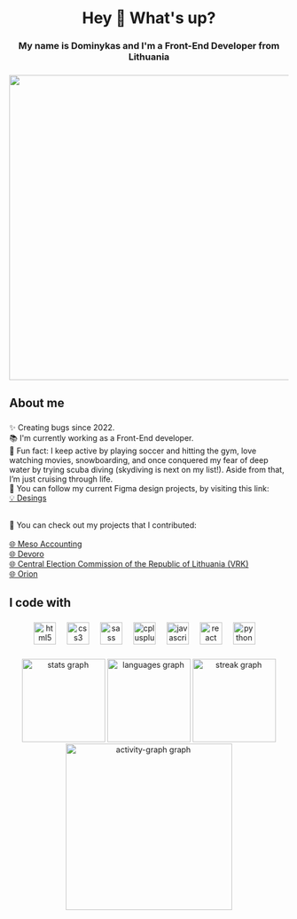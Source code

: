 <h1 align="center">Hey 👋 What's up?</h1>

###

<h3 align="center">My name is Dominykas and I'm a Front-End Developer from Lithuania</h3>

###

<div align="center">
  <img height="550" src="https://user-images.githubusercontent.com/74038190/225813708-98b745f2-7d22-48cf-9150-083f1b00d6c9.gif"  />
</div>

###

<h2 align="left">About me</h2>

###

<p align="left">✨ Creating bugs since 2022.<br>📚 I'm currently working as a Front-End developer.<br>🎲 Fun fact: I keep active by playing soccer and hitting the gym, love watching movies, snowboarding, and once conquered my fear of deep water by trying scuba diving (skydiving is next on my list!). Aside from that, I’m just cruising through life.<br>🎨 You can follow my current Figma design projects, by visiting this link:
<br><a href="https://dribbble.com/B0K1NG" target="_blank">💡 Desings</a></p>

<br>🎨 You can check out my projects that I contributed:<br>
<br><a href="https://mesoaccounting.lt" target="_blank">🌐 Meso Accounting</a>
<br><a href="https://www.devoro.com" target="_blank">🌐 Devoro</a>
<br><a href="https://www.vrk.lt" target="_blank">🌐 Central Election Commission of the Republic of Lithuania (VRK)</a>
<br><a href="https://www.orion.lt/" target="_blank">🌐 Orion</a></p>

###

<h2 align="left">I code with</h2>

###

<div align="center">
  <img src="https://cdn.jsdelivr.net/gh/devicons/devicon/icons/html5/html5-original.svg" height="40" alt="html5 logo"  />
  <img width="12" />
  <img src="https://cdn.jsdelivr.net/gh/devicons/devicon/icons/css3/css3-original.svg" height="40" alt="css3 logo"  />
  <img width="12" />
  <img src="https://cdn.jsdelivr.net/gh/devicons/devicon/icons/sass/sass-original.svg" height="40" alt="sass logo"  />
  <img width="12" />
  <img src="https://cdn.jsdelivr.net/gh/devicons/devicon/icons/typescript/typescript-original.svg" height="40" alt="cplusplus logo"  />
  <img width="12" />
  <img src="https://cdn.jsdelivr.net/gh/devicons/devicon/icons/javascript/javascript-original.svg" height="40" alt="javascript logo"  />
  <img width="12" />
  <img src="https://cdn.jsdelivr.net/gh/devicons/devicon/icons/react/react-original.svg" height="40" alt="react logo"  />
  <img width="12" />
  <img src="https://cdn.jsdelivr.net/gh/devicons/devicon/icons/python/python-original.svg" height="40" alt="python logo"  />
  <img width="12" />
  <link rel="stylesheet" type='text/css' href="https://cdn.jsdelivr.net/gh/devicons/devicon@latest/devicon.min.css" height="40" alt="php logo" />
          
</div>

###

<div align="center">
  <img src="https://github-readme-stats.vercel.app/api?username=B0K1NG&hide_title=false&hide_rank=false&show_icons=true&include_all_commits=true&count_private=true&disable_animations=false&theme=nightowl&locale=en&hide_border=false&order=1" height="150" alt="stats graph"  />
  <img src="https://github-readme-stats.vercel.app/api/top-langs?username=B0K1NG&locale=en&hide_title=false&layout=compact&card_width=320&langs_count=10&theme=nightowl&hide_border=false&order=2" height="150" alt="languages graph"  />
  <img src="https://streak-stats.demolab.com?user=B0K1NG&locale=en&mode=daily&theme=nightowl&hide_border=false&border_radius=5&order=3" height="150" alt="streak graph"  />
  <img src="https://github-readme-activity-graph.vercel.app/graph?username=B0K1NG&radius=16&theme=nightowl&area=true&order=5" height="300" alt="activity-graph graph"  />
</div>











